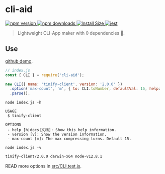 # cli-aid

<p>
  <a href="https://www.npmjs.com/package/cli-aid">
    <img src="https://img.shields.io/npm/v/cli-aid.svg" alt="npm version" />
  </a>
  <a href="https://www.npmjs.com/package/cli-aid">
    <img src="https://img.shields.io/npm/dm/cli-aid.svg" alt="npm downloads" />
  </a>
  <a href="https://packagephobia.now.sh/result?p=cli-aid" rel="nofollow">
    <img src="https://packagephobia.now.sh/badge?p=cli-aid" alt="Install Size">
  </a>
  <a href="https://github.com/legend80s/cli-aid/blob/main/src/CLI.test.js">
    <img src="https://badgen.net/badge/passed/jest/green" alt="jest" />
  </a>
</p>

> Lightweight CLI-App maker with 0 dependencies 🚀.

## Use

[github demo](https://github.com/legend80s/cli-aid-demo/blob/main/index.js).

```javascript
// index.js
const { CLI } = require('cli-aid');

new CLI({ name: 'tinify-client', version: '2.0.0' })
  .option('max-count', 'm', { to: CLI.toNumber, defaultVal: 15, help: 'The max compressing turns. Default 15.' })
  .parse();
```

`node index.js -h`

```
USAGE
 $ tinify-client

OPTIONS
 - help [h|docs|文档]: Show this help information.
 - version [v]: Show the version information.
 - max-count [m]: The max compressing turns. Default 15.
```

`node index.js -v`

```sh
tinify-client/2.0.0 darwin-x64 node-v12.8.1
```

READ more options in [src/CLI.test.js](https://github.com/legend80s/cli-aid/blob/main/src/CLI.test.js).
